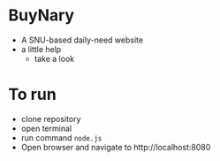 # BuyNary
- A SNU-based daily-need website
- a little help
  * take a look

# To run
- clone repository
- open terminal
- run command 
 ``` node.js ```
- Open browser and navigate to http://localhost:8080
